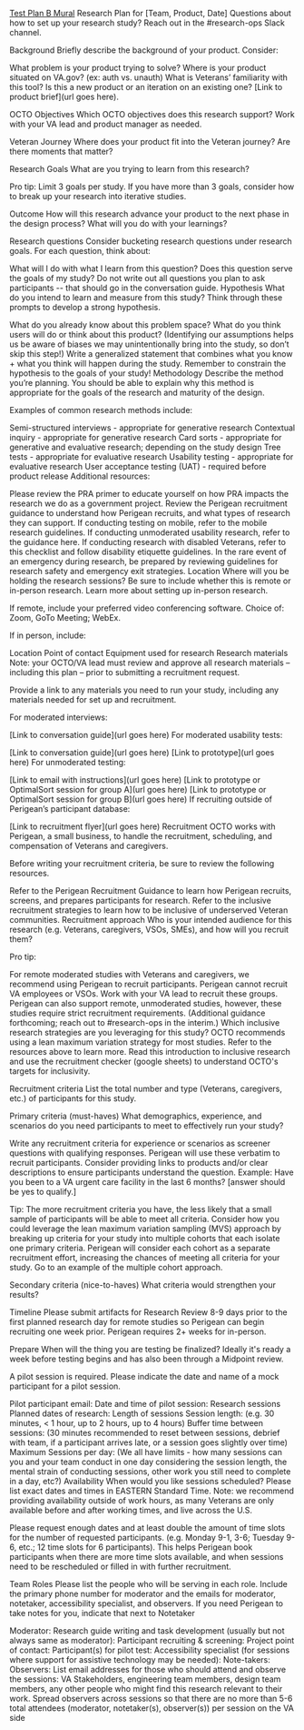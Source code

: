 [Test Plan B Mural](https://app.mural.co/t/bahdigitalexperience6902/m/bahdigitalexperience6902/1669754649778/0f3c9f6f970ca3aafaac2c8460da31edade57db5?sender=u19a3b3baa664c41e047b6456)
Research Plan for [Team, Product, Date]
Questions about how to set up your research study? Reach out in the #research-ops Slack channel.

Background
Briefly describe the background of your product. Consider:

What problem is your product trying to solve?
Where is your product situated on VA.gov? (ex: auth vs. unauth)
What is Veterans’ familiarity with this tool? Is this a new product or an iteration on an existing one?
[Link to product brief](url goes here).

OCTO Objectives
Which OCTO objectives does this research support? Work with your VA lead and product manager as needed.

Veteran Journey
Where does your product fit into the Veteran journey? Are there moments that matter?

Research Goals
What are you trying to learn from this research?

Pro tip: Limit 3 goals per study. If you have more than 3 goals, consider how to break up your research into iterative studies.

Outcome
How will this research advance your product to the next phase in the design process? What will you do with your learnings?

Research questions
Consider bucketing research questions under research goals. For each question, think about:

What will I do with what I learn from this question?
Does this question serve the goals of my study?
Do not write out all questions you plan to ask participants -- that should go in the conversation guide.
Hypothesis
What do you intend to learn and measure from this study? Think through these prompts to develop a strong hypothesis.

What do you already know about this problem space?
What do you think users will do or think about this product? (Identifying our assumptions helps us be aware of biases we may unintentionally bring into the study, so don’t skip this step!)
Write a generalized statement that combines what you know + what you think will happen during the study.
Remember to constrain the hypothesis to the goals of your study!
Methodology
Describe the method you’re planning. You should be able to explain why this method is appropriate for the goals of the research and maturity of the design.

Examples of common research methods include:

Semi-structured interviews - appropriate for generative research
Contextual inquiry - appropriate for generative research
Card sorts - appropriate for generative and evaluative research; depending on the study design
Tree tests - appropriate for evaluative research
Usability testing - appropriate for evaluative research
User acceptance testing (UAT) - required before product release
Additional resources:

Please review the PRA primer to educate yourself on how PRA impacts the research we do as a government project.
Review the Perigean recruitment guidance to understand how Perigean recruits, and what types of research they can support.
If conducting testing on mobile, refer to the mobile research guidelines.
If conducting unmoderated usability research, refer to the guidance here.
If conducting research with disabled Veterans, refer to this checklist and follow disability etiquette guidelines.
In the rare event of an emergency during research, be prepared by reviewing guidelines for research safety and emergency exit strategies.
Location
Where will you be holding the research sessions? Be sure to include whether this is remote or in-person research. Learn more about setting up in-person research.

If remote, include your preferred video conferencing software. Choice of: Zoom, GoTo Meeting; WebEx.

If in person, include:

Location
Point of contact
Equipment used for research
Research materials
Note: your OCTO/VA lead must review and approve all research materials – including this plan – prior to submitting a recruitment request.

Provide a link to any materials you need to run your study, including any materials needed for set up and recruitment.

For moderated interviews:

[Link to conversation guide](url goes here)
For moderated usability tests:

[Link to conversation guide](url goes here)
[Link to prototype](url goes here)
For unmoderated testing:

[Link to email with instructions](url goes here)
[Link to prototype or OptimalSort session for group A](url goes here)
[Link to prototype or OptimalSort session for group B](url goes here)
If recruiting outside of Perigean’s participant database:

[Link to recruitment flyer](url goes here)
Recruitment
OCTO works with Perigean, a small business, to handle the recruitment, scheduling, and compensation of Veterans and caregivers.

Before writing your recruitment criteria, be sure to review the following resources.

Refer to the Perigean Recruitment Guidance to learn how Perigean recruits, screens, and prepares participants for research.
Refer to the inclusive recruitment strategies to learn how to be inclusive of underserved Veteran communities.
Recruitment approach
Who is your intended audience for this research (e.g. Veterans, caregivers, VSOs, SMEs), and how will you recruit them?

Pro tip:

For remote moderated studies with Veterans and caregivers, we recommend using Perigean to recruit participants.
Perigean cannot recruit VA employees or VSOs. Work with your VA lead to recruit these groups.
Perigean can also support remote, unmoderated studies, however, these studies require strict recruitment requirements. (Additional guidance forthcoming; reach out to #research-ops in the interim.)
Which inclusive research strategies are you leveraging for this study? OCTO recommends using a lean maximum variation strategy for most studies. Refer to the resources above to learn more. Read this introduction to inclusive research and use the recruitment checker (google sheets) to understand OCTO's targets for inclusivity.

Recruitment criteria
List the total number and type (Veterans, caregivers, etc.) of participants for this study.

Primary criteria (must-haves) What demographics, experience, and scenarios do you need participants to meet to effectively run your study?

Write any recruitment criteria for experience or scenarios as screener questions with qualifying responses. Perigean will use these verbatim to recruit participants. Consider providing links to products and/or clear descriptions to ensure participants understand the question. Example: Have you been to a VA urgent care facility in the last 6 months? [answer should be yes to qualify.]

Tip: The more recruitment criteria you have, the less likely that a small sample of participants will be able to meet all criteria. Consider how you could leverage the lean maximum variation sampling (MVS) approach by breaking up criteria for your study into multiple cohorts that each isolate one primary criteria. Perigean will consider each cohort as a separate recruitment effort, increasing the chances of meeting all criteria for your study. Go to an example of the multiple cohort approach.

Secondary criteria (nice-to-haves) What criteria would strengthen your results?

Timeline
Please submit artifacts for Research Review 8-9 days prior to the first planned research day for remote studies so Perigean can begin recruiting one week prior. Perigean requires 2+ weeks for in-person.

Prepare
When will the thing you are testing be finalized? Ideally it's ready a week before testing begins and has also been through a Midpoint review.

A pilot session is required. Please indicate the date and name of a mock participant for a pilot session.

Pilot participant email:
Date and time of pilot session:
Research sessions
Planned dates of research:
Length of sessions
Session length: (e.g. 30 minutes, < 1 hour, up to 2 hours, up to 4 hours)
Buffer time between sessions: (30 minutes recommended to reset between sessions, debrief with team, if a participant arrives late, or a session goes slightly over time)
Maximum Sessions per day: (We all have limits - how many sessions can you and your team conduct in one day considering the session length, the mental strain of conducting sessions, other work you still need to complete in a day, etc?)
Availability
When would you like sessions scheduled? Please list exact dates and times in EASTERN Standard Time. Note: we recommend providing availability outside of work hours, as many Veterans are only available before and after working times, and live across the U.S.

Please request enough dates and at least double the amount of time slots for the number of requested participants. (e.g. Monday 9-1, 3-6; Tuesday 9-6, etc.; 12 time slots for 6 participants). This helps Perigean book participants when there are more time slots available, and when sessions need to be rescheduled or filled in with further recruitment.

Team Roles
Please list the people who will be serving in each role. Include the primary phone number for moderator and the emails for moderator, notetaker, accessibility specialist, and observers. If you need Perigean to take notes for you, indicate that next to Notetaker

Moderator:
Research guide writing and task development (usually but not always same as moderator):
Participant recruiting & screening:
Project point of contact:
Participant(s) for pilot test:
Accessibility specialist (for sessions where support for assistive technology may be needed):
Note-takers:
Observers: List email addresses for those who should attend and observe the sessions: VA Stakeholders, engineering team members, design team members, any other people who might find this research relevant to their work. Spread observers across sessions so that there are no more than 5-6 total attendees (moderator, notetaker(s), observer(s)) per session on the VA side
